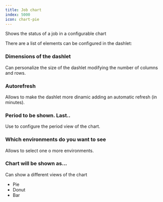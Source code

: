 ```yaml
---
title: Job chart
index: 5000
icon: chart-pie
---
```


Shows the status of a job in a configurable chart

There are a list of elements can be configured in the dashlet:


### Dimensions of the dashlet

Can personalize the size of the dashlet modifying the number of columns and rows.

### Autorefresh

Allows to make the dashlet more dinamic adding an automatic refresh (in minutes).

### Period to be shown. Last..

Use to configure the period view of the chart.

### Which environments do you want to see

Allows to select one o more environments.

### Chart will be shown as...

Can show a different views of the chart

- Pie
- Donut
- Bar
